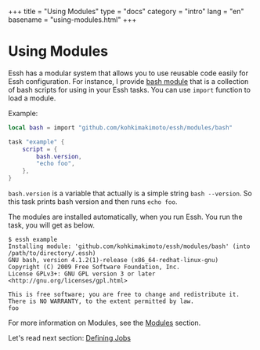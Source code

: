 +++
title = "Using Modules"
type = "docs"
category = "intro"
lang = "en"
basename = "using-modules.html"
+++

# Using Modules

Essh has a modular system that allows you to use reusable code easily for Essh configuration.
For instance, I provide [bash module](https://github.com/kohkimakimoto/essh/tree/master/modules/bash) that is a collection of bash scripts for using in your Essh tasks.
You can use `import` function to load a module.

Example:

~~~lua
local bash = import "github.com/kohkimakimoto/essh/modules/bash"

task "example" {
    script = {
        bash.version,
        "echo foo",
    },
}
~~~

`bash.version` is a variable that actually is a simple string `bash --version`. So this task prints bash version and then runs `echo foo`.

The modules are installed automatically, when you run Essh.
You run the task, you will get as below.

~~~
$ essh example
Installing module: 'github.com/kohkimakimoto/essh/modules/bash' (into /path/to/directory/.essh)
GNU bash, version 4.1.2(1)-release (x86_64-redhat-linux-gnu)
Copyright (C) 2009 Free Software Foundation, Inc.
License GPLv3+: GNU GPL version 3 or later <http://gnu.org/licenses/gpl.html>

This is free software; you are free to change and redistribute it.
There is NO WARRANTY, to the extent permitted by law.
foo
~~~

For more information on Modules, see the [Modules](/docs/en/modules.html) section.

Let's read next section: [Defining Jobs](defining-jobs.html)
